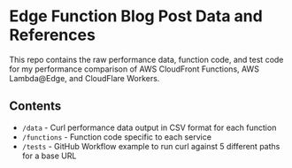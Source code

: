 # Edge Function Blog Post Data and References

This repo contains the raw performance data, function code, and test code for my performance comparison of AWS CloudFront Functions, AWS Lambda@Edge, and CloudFlare Workers.

## Contents

- `/data` - Curl performance data output in CSV format for each function
- `/functions` - Function code specific to each service
- `/tests` - GitHub Workflow example to run curl against 5 different paths for a base URL
